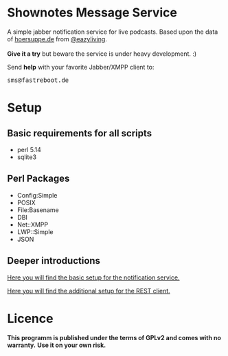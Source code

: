 # Shownotes Message Service

A simple jabber notification service for live podcasts. Based upon the data of [hoersuppe.de](http://hoersuppe.de "hoersuppe.de") from [@eazyliving](https://github.com/eazyliving "@eazyliving").
<br>
<br>
**Give it a try** but beware the service is under heavy development. :) 

Send **help** with your favorite Jabber/XMPP client to:<br>
<pre>
sms@fastreboot.de
</pre>

# Setup

## Basic requirements for all scripts
* perl 5.14
* sqlite3

## Perl Packages

* Config:Simple
* POSIX
* File:Basename
* DBI
* Net::XMPP
* LWP::Simple
* JSON

## Deeper introductions

[Here you will find the basic setup for the notification service.](doc/jabber-service-setup.md "Here you will find the basic setup for the notification service.")

[Here you will find the additional setup for the REST client.](doc/rest-client-setup.md "Here you will find the additional setup for the REST client.")

# Licence

**This programm is published under the terms of GPLv2 and comes with no warranty.**
**Use it on your own risk.**
